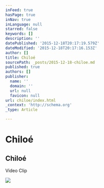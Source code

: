 ```yaml
---
inFeed: true
hasPage: true
inNav: true
inLanguage: null
starred: false
keywords: []
description: ''
datePublished: '2015-12-18T20:17:19.579Z'
dateModified: '2015-12-18T20:17:16.153Z'
author: []
title: Chiloé
sourcePath: _posts/2015-12-18-chiloe.md
published: true
authors: []
publisher:
  name: ''
  domain: ''
  url: null
  favicon: null
url: chiloe/index.html
_context: 'http://schema.org'
_type: Article

---
```

# Chiloé

<article style=""><h1>Chiloé</h1><p>Video Clip</p><img src="https://s3-us-west-2.amazonaws.com/the-grid-img/p/05f2869f3515ba4c62a4cf50487840215a757899.jpg" /></article>